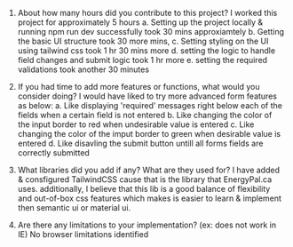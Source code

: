 1. About how many hours did you contribute to this project?
I worked this project for approximately 5 hours
    a. Setting up the project locally & running npm run dev successfully took 30 mins approxiamtely
    b. Getting the basic UI structure took 30 more mins,
    c. Setting styling on the UI using tailwind css took 1 hr 30 mins more
    d. setting the logic to handle field changes and submit logic took 1 hr more
    e. setting the required validations took another 30 minutes  

2. If you had time to add more features or functions, what would you consider doing?
I would have liked to try more advanced form features as below:
    a. Like displaying 'required' messages right below each of the fields when a certain field is not entered
    b. Like changing the color of the input border to red when undesirable value is entered
    c. Like changing the color of the imput border to green when desirable value is entered
    d. Like disavling the submit button untill all forms fields are correctly submitted 

3. What libraries did you add if any? What are they used for?
I have added & consfigured TailwindCSS cause that is the library that EnergyPal.ca uses.
additionally, I believe that this lib is a good balance of flexibility and out-of-box css features which makes is easier to learn & implement then semantic ui or material ui.

4. Are there any limitations to your implementation? (ex: does not work in IE)
No browser limitations identified